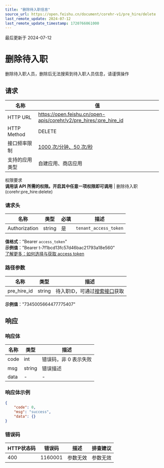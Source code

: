 ```yaml
---
title: "删除待入职信息"
source_url: https://open.feishu.cn/document/corehr-v1/pre_hire/delete
last_remote_update: 2024-07-12
last_remote_update_timestamp: 1720766061000
---
```

最后更新于 2024-07-12

# 删除待入职

删除待入职人员，删除后无法搜索到待入职人员信息，请谨慎操作

## 请求
名称 | 值
---|---
HTTP URL | https://open.feishu.cn/open-apis/corehr/v2/pre_hires/:pre_hire_id
HTTP Method | DELETE
接口频率限制 | [1000 次/分钟、50 次/秒](https://open.feishu.cn/document/ukTMukTMukTM/uUzN04SN3QjL1cDN)
支持的应用类型 | 自建应用、商店应用
权限要求  
            **调用该 API 所需的权限。开启其中任意一项权限即可调用** | 删除待入职(corehr:pre_hire:delete)

### 请求头

名称 | 类型 | 必填 | 描述
--- | --- | --- | ---
Authorization | string | 是 | `tenant_access_token`  
**值格式**："Bearer `access_token`"  
**示例值**："Bearer t-7f1bcd13fc57d46bac21793a18e560"  
[了解更多：如何选择与获取 access token](https://open.feishu.cn/document/uAjLw4CM/ugTN1YjL4UTN24CO1UjN/trouble-shooting/how-to-choose-which-type-of-token-to-use)

### 路径参数

名称 | 类型 | 描述
--- | --- | ---
pre_hire_id | string | 待入职ID，可通过[搜索接口](https://open.feishu.cn/document/uAjLw4CM/ukTMukTMukTM/corehr-v2/pre_hire/search)获取  
**示例值**："7345005664477775407"

## 响应

### 响应体

名称 | 类型 | 描述
--- | --- | ---
code | int | 错误码，非 0 表示失败
msg | string | 错误描述
data | \- | \-

### 响应体示例
```json
{
    "code": 0,
    "msg": "success",
    "data": {}
}
```

### 错误码

HTTP状态码 | 错误码 | 描述 | 排查建议
--- | --- | --- | ---
400 | 1160001 | 参数无效 | 参数无效
